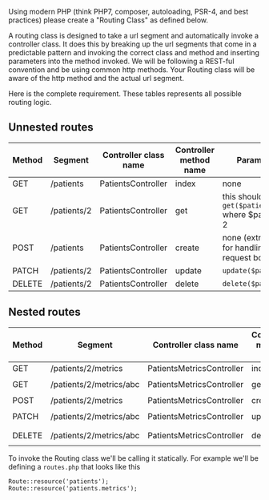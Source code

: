 Using modern PHP (think PHP7, composer, autoloading, PSR-4, and best practices) please create a "Routing Class" as defined below.

A routing class is designed to take a url segment and automatically invoke a controller class. It does this by breaking up the url segments that come
in a predictable pattern and invoking the correct class and method and inserting parameters into the method invoked. We will be following
a REST-ful convention and be using common http methods. Your Routing class will be aware of the http method and the actual url segment.

Here is the complete requirement. These tables represents all possible routing logic.

## Unnested routes 

| Method | Segment      | Controller class name | Controller method name | Parameters                                                      |
| ------ | ------------ | --------------------- | ---------------------- | --------------------------------------------------------------- |
| GET    | /patients    | PatientsController    | index                  | none                                                            |
| GET    | /patients/2  | PatientsController    | get                    | this should invoke `get($patientId)` where $patientId = 2       |
| POST   | /patients    | PatientsController    | create                 | none (extra credit for handling the request body)               |
| PATCH  | /patients/2  | PatientsController    | update                 | `update($patientId)`                                            |       
| DELETE | /patients/2  | PatientsController    | delete                 | `delete($patientId)`                                            |


## Nested routes

| Method | Segment                    | Controller class name         | Controller method name | Parameters                                  |
|------- | -------------------------- | ----------------------------- | ---------------------- | ------------------------------------------- |
| GET    | /patients/2/metrics        | PatientsMetricsController     | index                  | `index($patientId)`                         |
| GET    | /patients/2/metrics/abc    | PatientsMetricsController     | get                    | `get($patientId, $metricId)`                |
| POST   | /patients/2/metrics        | PatientsMetricsController     | create                 | `create($patientId)`                        |
| PATCH  | /patients/2/metrics/abc    | PatientsMetricsController     | update                 | `update($patientId, $metricId)`             |       
| DELETE | /patients/2/metrics/abc    | PatientsMetricsController     | delete                 | `delete($patientId, $metricId)`             |




To invoke the Routing class we'll be calling it statically. For example we'll be defining a `routes.php` that looks like this


```
Route::resource('patients');
Route::resource('patients.metrics');
```